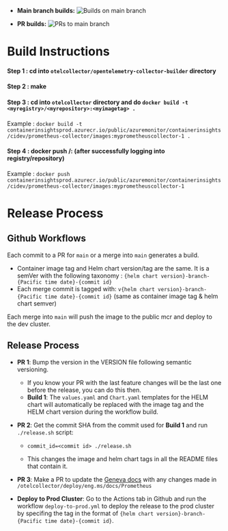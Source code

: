 - **Main branch builds:** ![Builds on main branch](https://github.com/Azure/prometheus-collector/actions/workflows/build-and-push-image-and-chart.yml/badge.svg?branch=main&event=push)

- **PR builds:** ![PRs to main branch](https://github.com/Azure/prometheus-collector/actions/workflows/build-and-push-image-and-chart.yml/badge.svg?branch=main&event!=push)


# Build Instructions

#### Step 1 : cd into ```otelcollector/opentelemetry-collector-builder``` directory
#### Step 2 : make
#### Step 3 : cd into ```otelcollector``` directory and do ```docker build -t  <myregistry>/<myrepository>:<myimagetag> .```
Example : 
```docker build -t containerinsightsprod.azurecr.io/public/azuremonitor/containerinsights/cidev/prometheus-collector/images:myprometheuscollector-1 .```
#### Step 4 : docker push <myregistry>/<myrepository>:<myimagetag> (after successfully logging into registry/repository)
Example : 
```docker push containerinsightsprod.azurecr.io/public/azuremonitor/containerinsights/cidev/prometheus-collector/images:myprometheuscollector-1```

# Release Process

## Github Workflows
Each commit to a PR for `main` or a merge into `main` generates a build. 
  - Container image tag and Helm chart version/tag are the same. It is a semVer with the following taxonomy : `{helm chart version}-branch-{Pacific time date}-{commit id}`
  - Each merge commit is tagged with: `v{helm chart version}-branch-{Pacific time date}-{commit id}` (same as container image tag & helm chart semver)
  
Each merge into `main` will push the image to the public mcr and deploy to the dev cluster.


## Release Process
- **PR 1**: Bump the version in the VERSION file following semantic versioning.
    - If you know your PR with the last feature changes will be the last one before the release, you can do this then.
    - **Build 1**: The `values.yaml` and `Chart.yaml` templates for the HELM chart will automatically be replaced with the image tag and the HELM chart version during the workflow build.
- **PR 2**: Get the commit SHA from the commit used for **Build 1** and run `./release.sh` script: 

  - ```
    commit_id=<commit id> ./release.sh
    ```
  - This changes the image and helm chart tags in all the README files that contain it.
- **PR 3**: Make a PR to update the [Geneva docs](https://msazure.visualstudio.com/One/_git/EngSys-MDA-GenevaDocs?path=%2Fdocumentation%2Fmetrics%2FPrometheus&version=GBmaster&_a=contents) with any changes made in `/otelcollector/deploy/eng.ms/docs/Prometheus`
- **Deploy to Prod Cluster**: Go to the Actions tab in Github and run the workflow `deploy-to-prod.yml` to deploy the release to the prod cluster by specifing the tag in the format of `{helm chart version}-branch-{Pacific time date}-{commit id}`.